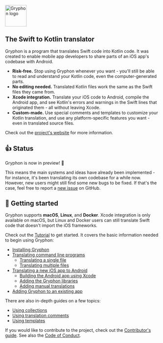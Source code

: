 <img src="https://github.com/vinivendra/Gryphon/raw/master/Gryphon%20Logo.svg" alt="Gryphon logo" height="70">

## The Swift to Kotlin translator

Gryphon is a program that translates Swift code into Kotlin code. It was created to enable mobile app developers to share parts of an iOS app's codebase with Android.

- **Risk-free.** Stop using Gryphon whenever you want - you'll still be able to read and understand your Kotlin code, even the computer-generated parts.
- **No editing needed.** Translated Kotlin files work the same as the Swift files they came from.
- **Xcode integration.** Translate your iOS code to Android, compile the Android app, and see Kotlin's errors and warnings in the Swift lines that originated them - all without leaving Xcode.
- **Custom-made.** Use special comments and templates to customize your Kotlin translation, and use any platform-specific features you want - even in translated source files.

Check out the [project's website](https://vinivendra.github.io/Gryphon) for more information.

## 👍 Status

Gryphon is now in preview! 🎉

This means the main systems and ideas have already been implemented - for instance, it's been translating its own codebase for a while now. However, new users might still find some new bugs to be fixed. If that's the case, feel free to report a [new issue](https://github.com/vinivendra/Gryphon/issues/new/choose) on GitHub.

## 📲 Getting started

Gryphon supports **macOS**, **Linux**, and **Docker**. Xcode integration is only available on macOS, but Linux and Docker users can still translate Swift code that doesn't import the iOS frameworks.

Check out the [Tutorial](https://vinivendra.github.io/Gryphon/gettingStarted.html) to get started. It covers the basic information needed to begin using Gryphon:

- [Installing Gryphon](https://vinivendra.github.io/Gryphon/installingGryphon.html)
- [Translating command line programs](https://vinivendra.github.io/Gryphon/translatingCommandLinePrograms.html)
    - [Translating a single file](https://vinivendra.github.io/Gryphon/translatingCommandLinePrograms.html#translating-a-single-file)
    - [Translating multiple files](https://vinivendra.github.io/Gryphon/translatingCommandLinePrograms.html#translating-multiple-files)
- [Translating a new iOS app to Android](https://vinivendra.github.io/Gryphon/translatingANewiOSAppToAndroid.html)
  - [Building the Android app using Xcode](https://vinivendra.github.io/Gryphon/buildingTheAndroidAppUsingXcode.html)
  - [Adding the Gryphon libraries](https://vinivendra.github.io/Gryphon/addingTheGryphonLibraries.html)
  - [Adding manual translations](https://vinivendra.github.io/Gryphon/addingManualTranslations.html)
- [Adding Gryphon to an existing app](https://vinivendra.github.io/Gryphon/addingGryphonToAnExistingApp.html)

There are also in-depth guides on a few topics:

- [Using collections](https://vinivendra.github.io/Gryphon/collections.html)
- [Using translation comments](https://vinivendra.github.io/Gryphon/translationComments.html)
- [Using templates](https://vinivendra.github.io/Gryphon/templates.html)

If you would like to contribute to the project, check out the [Contributor's guide](https://vinivendra.github.io/Gryphon/contributing.html). See also the [Code of Conduct](https://github.com/vinivendra/Gryphon/blob/master/CODE_OF_CONDUCT.md).
